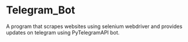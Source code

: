 # Telegram_Bot
A program that scrapes websites using selenium webdriver and provides updates on telegram using PyTelegramAPI bot. 
